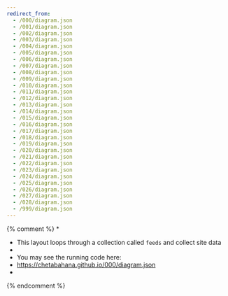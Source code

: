 ```yaml
---
redirect_from:
  - /000/diagram.json
  - /001/diagram.json
  - /002/diagram.json
  - /003/diagram.json
  - /004/diagram.json
  - /005/diagram.json
  - /006/diagram.json
  - /007/diagram.json
  - /008/diagram.json
  - /009/diagram.json
  - /010/diagram.json
  - /011/diagram.json
  - /012/diagram.json
  - /013/diagram.json
  - /014/diagram.json
  - /015/diagram.json
  - /016/diagram.json
  - /017/diagram.json
  - /018/diagram.json
  - /019/diagram.json
  - /020/diagram.json
  - /021/diagram.json
  - /022/diagram.json
  - /023/diagram.json
  - /024/diagram.json
  - /025/diagram.json
  - /026/diagram.json
  - /027/diagram.json
  - /028/diagram.json
  - /999/diagram.json
---
```

{% comment %}
*
*  This layout loops through a collection called `feeds` and collect site data 
*
*  You may see the running code here:
*  https://chetabahana.github.io/000/diagram.json
*
{% endcomment %}
